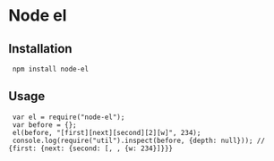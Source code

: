 # Node el

## Installation

     npm install node-el
     
## Usage
     
     var el = require("node-el");
     var before = {};
     el(before, "[first][next][second][2][w]", 234);
     console.log(require("util").inspect(before, {depth: null})); // {first: {next: {second: [, , {w: 234}]}}}
